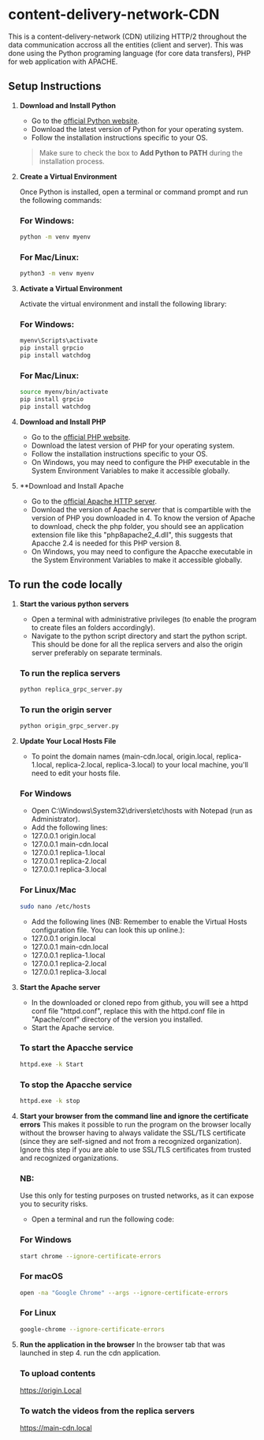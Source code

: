 # content-delivery-network-CDN
This is a content-delivery-network (CDN) utilizing HTTP/2 throughout the data communication accross all the entities (client and server). This was done using the Python programing language (for core data transfers), PHP for web application with APACHE.

## Setup Instructions

1. **Download and Install Python**

   - Go to the [official Python website](https://www.python.org/downloads/).
   - Download the latest version of Python for your operating system.
   - Follow the installation instructions specific to your OS.

   > Make sure to check the box to **Add Python to PATH** during the installation process.

2. **Create a Virtual Environment**

   Once Python is installed, open a terminal or command prompt and run the following commands:

   ### For Windows:
   ```bash
   python -m venv myenv
   ```
   
   ### For Mac/Linux:
   ```bash
   python3 -m venv myenv
   ```

3. **Activate a Virtual Environment**
	
	Activate the virtual environment and install the following library:
	
	### For Windows:
	```bash
	myenv\Scripts\activate
    pip install grpcio
	pip install watchdog
	```
	
	### For Mac/Linux:
	```bash
	source myenv/bin/activate
	pip install grpcio
	pip install watchdog
	```
	
4. **Download and Install PHP**
   - Go to the [official PHP website](https://www.php.net/downloads/).
   - Download the latest version of PHP for your operating system.
   - Follow the installation instructions specific to your OS.
   - On Windows, you may need to configure the PHP executable in the System Environment Variables to make it accessible globally.
   
5. **Download and Install Apache
	- Go to the [official Apache HTTP server](https://httpd.apache.org/downloads.cgi).
	- Download the version of Apache server that is compartible with the version of PHP you downloaded in 4. To know the version of Apache to download, check the php folder, you should see an application extension file like this "php8apache2_4.dll", this suggests that Apacche 2.4 is needed for this PHP version 8.
	- On Windows, you may need to configure the Apacche executable in the System Environment Variables to make it accessible globally.


## To run the code locally

1. **Start the various python servers**
	- Open a terminal with administrative privileges (to enable the program to create files an folders accordingly).
	- Navigate to the python script directory and start the python script. This should be done for all the replica servers and also the origin server preferably on separate terminals.
	
	### To run the replica servers
	```bash
	python replica_grpc_server.py
	```
	
	### To run the origin server
	```bash
	python origin_grpc_server.py
	```
	
2. **Update Your Local Hosts File**
	- To point the domain names (main-cdn.local, origin.local, replica-1.local, replica-2.local, replica-3.local) to your local machine, you'll need to edit your hosts file.
	
	### For Windows
	- Open C:\Windows\System32\drivers\etc\hosts with Notepad (run as Administrator).
	- Add the following lines:
	- 127.0.0.1   origin.local
	- 127.0.0.1   main-cdn.local
	- 127.0.0.1   replica-1.local
	- 127.0.0.1   replica-2.local
	- 127.0.0.1   replica-3.local
	
	### For Linux/Mac
	```bash
	sudo nano /etc/hosts
	```
	- Add the following lines (NB: Remember to enable the Virtual Hosts configuration file. You can look this up online.):
	- 127.0.0.1   origin.local
	- 127.0.0.1   main-cdn.local
	- 127.0.0.1   replica-1.local
	- 127.0.0.1   replica-2.local
	- 127.0.0.1   replica-3.local
	
3. **Start the Apache server**
	- In the downloaded or cloned repo from github, you will see a httpd conf file "httpd.conf", replace this with the httpd.conf file in "Apache/conf" directory of the version you installed.
	- Start the Apache service.
	
	### To start the Apacche service
	```bash
	httpd.exe -k Start
	```
	
	### To stop the Apacche service
	```bash
	httpd.exe -k stop
	```
	
4. **Start your browser from the command line and ignore the certificate errors**
	This makes it possible to run the program on the browser locally without the browser having to always validate the SSL/TLS certificate (since they are self-signed and not from a recognized organization). Ignore this step if you are able to use SSL/TLS certificates from trusted and recognized organizations.
	### NB: 
	Use this only for testing purposes on trusted networks, as it can expose you to security risks.
	
	- Open a terminal and run the following code:
	
	### For Windows
	```bash
	start chrome --ignore-certificate-errors
	```
	
	### For macOS
	```bash
	open -na "Google Chrome" --args --ignore-certificate-errors
	```
	
	### For Linux
	```bash
	google-chrome --ignore-certificate-errors
	```

5. **Run the application in the browser**
	In the browser tab that was launched in step 4. run the cdn application.
	
	### To upload contents
	https://origin.Local
	
	### To watch the videos from the replica servers
	https://main-cdn.local
	
	



	

